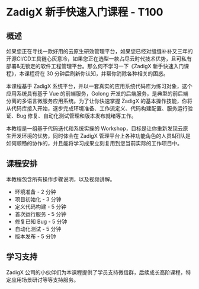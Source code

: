 # ZadigX 新手快速入门课程 - T100

## 概述

如果您正在寻找一款好用的云原生研效管理平台，如果您已经对缝缝补补又三年的开源CI/CD工具链心灰意冷，如果您正在选型一款占尽云时代技术优势，且可私有部署&无锁定的软件工程管理平台。那么何不学习一下《ZadigX 新手快速入门课程》，本课程将在 30 分钟后刷新你认知，并帮你消除各种相关的困惑。

本课程基于 ZadigX 系统平台，并以一套真实的应用系统代码库为练习对象，这个应用系统具有基于 Vue 的前端服务，Golong 开发的后端服务，是典型的前后端分离的多语言微服务应用系统。为了让你快速掌握 ZadigX 的基本操作技能，你将从代码库接入开始，逐步完成环境准备、工作流定义、代码构建配置、服务运行验证、Bug 修复、自动化测试管理和版本发布就绪等工作。

本教程是一组基于代码迭代和系统实操的 Workshop，目标是让你重新发现云原生开发环境的优势，同时体会在 ZadigX 管理平台上各种功能角色的人员&团队是如何顺畅的协作的，并且能将学习成果立刻复用到您当前实际的工作项目中。

## 课程安排

本教程包含所有操作步骤说明，以及视频讲解。

* 环境准备 - 2 分钟
* 项目初始化 - 3 分钟
* 定义代码构建 - 5 分钟
* 首次运行服务 - 5 分钟
* 修复已知 Bug - 5 分钟
* 自动化测试 - 5 分钟
* 版本发布 - 5 分钟

## 学习支持

ZadigX 公司的小伙伴们为本课程提供了学员支持微信群，后续成长高阶课程，特定应用场景研讨等等支持服务。

